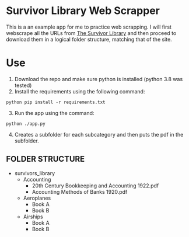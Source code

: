 # Survivor Library Web Scrapper

This is a an example app for me to practice web scrapping.  I will first webscrape all the URLs from [The Survivor Library](http://www.survivorlibrary.com/) and then proceed to download them in a logical folder structure, matching that of the site.

# Use
1. Download the repo and make sure python is installed (python 3.8 was tested)
2. Install the requirements using the following command:
```
python pip install -r requirements.txt
```
3. Run the app using the command:
```
python ./app.py
```
4. Creates a subfolder for each subcategory and then puts the pdf in the subfolder.

## FOLDER STRUCTURE
* survivors_library
    * Accounting
        * 20th Century Bookkeeping and Accounting 1922.pdf
        * Accounting Methods of Banks 1920.pdf
    * Aeroplanes
        * Book A
        * Book B
    * Airships
        * Book A
        * Book B